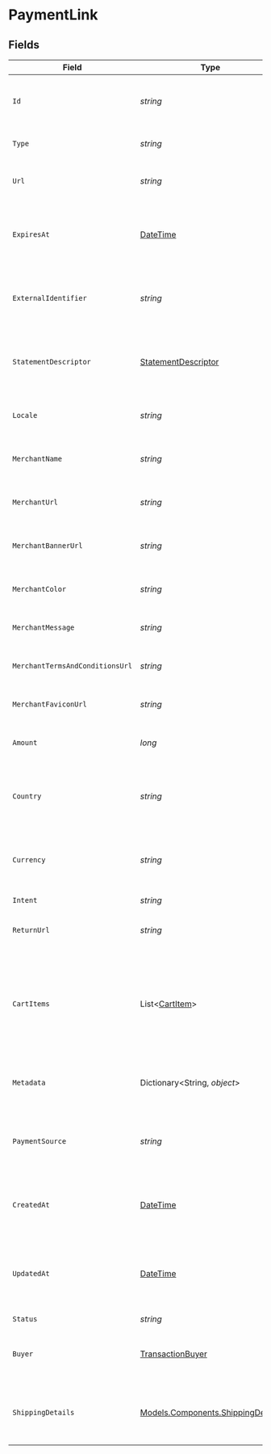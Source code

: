 # PaymentLink


## Fields

| Field                                                                                  | Type                                                                                   | Required                                                                               | Description                                                                            | Example                                                                                |
| -------------------------------------------------------------------------------------- | -------------------------------------------------------------------------------------- | -------------------------------------------------------------------------------------- | -------------------------------------------------------------------------------------- | -------------------------------------------------------------------------------------- |
| `Id`                                                                                   | *string*                                                                               | :heavy_check_mark:                                                                     | The unique identifier for the payment link.                                            | a1b2c3d4-5678-90ab-cdef-1234567890ab                                                   |
| `Type`                                                                                 | *string*                                                                               | :heavy_minus_sign:                                                                     | Always `payment-link`.                                                                 | payment-link                                                                           |
| `Url`                                                                                  | *string*                                                                               | :heavy_check_mark:                                                                     | The URL for the payment link.                                                          | https://example.com/link/a1b2c3d4-5678-90ab-cdef-1234567890ab                          |
| `ExpiresAt`                                                                            | [DateTime](https://learn.microsoft.com/en-us/dotnet/api/system.datetime?view=net-5.0)  | :heavy_minus_sign:                                                                     | The expiration date and time for the payment link.                                     | 2024-06-01T00:00:00.000Z                                                               |
| `ExternalIdentifier`                                                                   | *string*                                                                               | :heavy_minus_sign:                                                                     | The merchant reference for the payment link.                                           | external-12345                                                                         |
| `StatementDescriptor`                                                                  | [StatementDescriptor](../../Models/Components/StatementDescriptor.md)                  | :heavy_minus_sign:                                                                     | The statement descriptor for the payment link.                                         |                                                                                        |
| `Locale`                                                                               | *string*                                                                               | :heavy_minus_sign:                                                                     | The locale for the payment link.                                                       | en                                                                                     |
| `MerchantName`                                                                         | *string*                                                                               | :heavy_minus_sign:                                                                     | The merchant's display name.                                                           | ACME Inc.                                                                              |
| `MerchantUrl`                                                                          | *string*                                                                               | :heavy_minus_sign:                                                                     | The merchant's website URL.                                                            | https://merchant.example.com                                                           |
| `MerchantBannerUrl`                                                                    | *string*                                                                               | :heavy_minus_sign:                                                                     | The merchant's banner image URL.                                                       | https://merchant.example.com/banner.png                                                |
| `MerchantColor`                                                                        | *string*                                                                               | :heavy_minus_sign:                                                                     | The merchant's brand color.                                                            | #FF5733                                                                                |
| `MerchantMessage`                                                                      | *string*                                                                               | :heavy_minus_sign:                                                                     | A message from the merchant.                                                           | Thank you for your purchase!                                                           |
| `MerchantTermsAndConditionsUrl`                                                        | *string*                                                                               | :heavy_minus_sign:                                                                     | URL to the merchant's terms and conditions.                                            | https://merchant.example.com/terms                                                     |
| `MerchantFaviconUrl`                                                                   | *string*                                                                               | :heavy_minus_sign:                                                                     | URL to the merchant's favicon.                                                         | https://merchant.example.com/favicon.ico                                               |
| `Amount`                                                                               | *long*                                                                                 | :heavy_check_mark:                                                                     | The amount for the payment link.                                                       | 1299                                                                                   |
| `Country`                                                                              | *string*                                                                               | :heavy_check_mark:                                                                     | The country code for the payment link.                                                 | DE                                                                                     |
| `Currency`                                                                             | *string*                                                                               | :heavy_check_mark:                                                                     | The currency code for the payment link.                                                | EUR                                                                                    |
| `Intent`                                                                               | *string*                                                                               | :heavy_check_mark:                                                                     | N/A                                                                                    |                                                                                        |
| `ReturnUrl`                                                                            | *string*                                                                               | :heavy_minus_sign:                                                                     | The return URL after payment completion.                                               | https://merchant.example.com/return                                                    |
| `CartItems`                                                                            | List<[CartItem](../../Models/Components/CartItem.md)>                                  | :heavy_check_mark:                                                                     | The cart items for the payment link.                                                   | [<br/>{<br/>"amount": {<br/>"currency": "USD",<br/>"value": 500<br/>},<br/>"name": "Widget",<br/>"quantity": 2<br/>}<br/>] |
| `Metadata`                                                                             | Dictionary<String, *object*>                                                           | :heavy_minus_sign:                                                                     | Arbitrary metadata for the payment link.                                               | {<br/>"order_id": "ORD-12345"<br/>}                                                    |
| `PaymentSource`                                                                        | *string*                                                                               | :heavy_check_mark:                                                                     | The payment source for the payment link.                                               | ecommerce                                                                              |
| `CreatedAt`                                                                            | [DateTime](https://learn.microsoft.com/en-us/dotnet/api/system.datetime?view=net-5.0)  | :heavy_check_mark:                                                                     | The date and time the payment link was created.                                        | 2024-05-30T12:34:56.000Z                                                               |
| `UpdatedAt`                                                                            | [DateTime](https://learn.microsoft.com/en-us/dotnet/api/system.datetime?view=net-5.0)  | :heavy_check_mark:                                                                     | The date and time the payment link was last updated.                                   | 2024-05-30T13:00:00.000Z                                                               |
| `Status`                                                                               | *string*                                                                               | :heavy_check_mark:                                                                     | N/A                                                                                    |                                                                                        |
| `Buyer`                                                                                | [TransactionBuyer](../../Models/Components/TransactionBuyer.md)                        | :heavy_minus_sign:                                                                     | The buyer associated with the payment link.                                            |                                                                                        |
| `ShippingDetails`                                                                      | [Models.Components.ShippingDetails](../../Models/Components/ShippingDetails.md)        | :heavy_minus_sign:                                                                     | The shipping details for the payment link.                                             |                                                                                        |